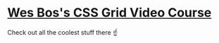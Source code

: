 # [Wes Bos's CSS Grid Video Course](https://github.com/wesbos/css-grid)
Check out all the coolest stuff there ☝️
